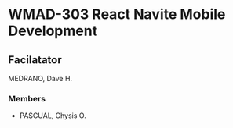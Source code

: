 # WMAD-303 React Navite Mobile Development

## Facilatator 
MEDRANO, Dave H.

### Members
- PASCUAL, Chysis O.
